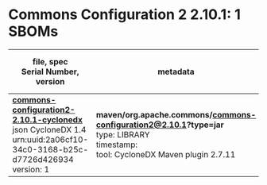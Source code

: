 Commons Configuration 2 2.10.1: 1 SBOMs
=======

| file, spec<br>Serial Number, version| metadata | components<br>by type<br>- libs purl types |
| ----------------------------------- | -------- | ------------------------------------------ |
| **[commons-configuration2-2.10.1-cyclonedx](maven/org.apache.commons/commons-configuration2/2.10.1/commons-configuration2-2.10.1-cyclonedx.json)**<br>json CycloneDX 1.4<br>urn:uuid:2a06cf10-34c0-3168-b25c-d7726d426934<br>version: 1 | **maven/org.apache.commons/commons-configuration2@2.10.1?type=jar**<br>type: LIBRARY<br>timestamp: <br>tool: CycloneDX Maven plugin 2.7.11 | 24<br>`library`: 24 <br>- `maven`: 24  |

